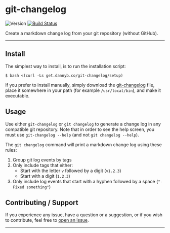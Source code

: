 # git-changelog

![Version](https://img.shields.io/badge/version-0.1.0-blue.svg)
[![Build Status](https://github.com/DannyBen/git-changelog/workflows/Test/badge.svg)](https://github.com/DannyBen/git-changelog/actions?query=workflow%3ATest)

Create a markdown change log from your git repository (without GitHub).

---

## Install

The simplest way to install, is to run the installation script:

```shell
$ bash <(curl -Ls get.dannyb.co/git-changelog/setup)
```

If you prefer to install manually, simply download the
[git-changelog](/git-changelog) file, place it somewhere in your path
(for example `/usr/local/bin`), and make it executable.


## Usage

Use either `git-changelog` or `git changelog` to generate a change log in any
compatible git repository. Note that in order to see the help screen, you
must use `git-changelog --help` (and not `git changelog --help`).

The `git changelog` command will print a markdown change log using these
rules:

1. Group git log events by tags
2. Only include tags that either:
   - Start with the letter `v` followed by a digit (`v1.2.3`)
   - Start with a digit (`1.2.3`)
3. Only include log events that start with a hyphen followed by a space (`"- Fixed something"`)


## Contributing / Support

If you experience any issue, have a question or a suggestion, or if you wish
to contribute, feel free to [open an issue][issues].

---

[issues]: https://github.com/DannyBen/github-changelog/issues

